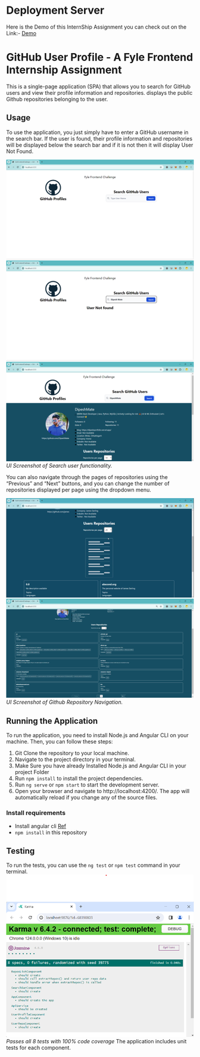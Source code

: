 # Deployment Server

Here is the Demo of this InternShip Assignment you can check out on the Link:- 
[Demo](https://my-fyle-frontend-internship-challenge.vercel.app/)

# GitHub User Profile - A Fyle Frontend Internship Assignment

This is a single-page application (SPA) that allows you to search for GitHub users and view their profile information and repositories. displays the public Github repositories belonging to the user.

## Usage

To use the application, you just simply have to enter a GitHub username in the search bar. If the user is found, their profile information and repositories will be displayed below the search bar and if it is not then it will display User Not Found.

![Search User](/src/assets/UI%20ScreenShots/11.png)
![Search User](/src/assets/UI%20ScreenShots/22.png)
![Search User](/src/assets/UI%20ScreenShots/33.png)
*UI Screenshot of Search user functionality.*

You can also navigate through the pages of repositories using the “Previous” and “Next” buttons, and you can change the number of repositories displayed per page using the dropdown menu.

![Search User](/src/assets/UI%20ScreenShots/44.png)
![Search User](/src/assets/UI%20ScreenShots/55.png)
*UI Screenshot of Github Repository Navigation.*

## Running the Application

To run the application, you need to install Node.js and Angular CLI on your machine. Then, you can follow these steps:

1. Git Clone the repository to your local machine.
2. Navigate to the project directory in your terminal.
3. Make Sure you have already Installed Node.js and Angular CLI in your project Folder
3. Run `npm install` to install the project dependencies.
4. Run `ng serve` or `npm start` to start the development server.
5. Open your browser and navigate to http://localhost:4200/. The app will automatically reload if you change any of the source files.


### Install requirements
* Install angular cli [Ref](https://angular.io/cli)
* `npm install` in this repository 

## Testing

To run the tests, you can use the `ng test` or `npm test` command in your terminal.
![Search User](/src/assets/UI%20ScreenShots/66.png)
*Passes all 8 tests with 100% code coverage*
The application includes unit tests for each component. 

